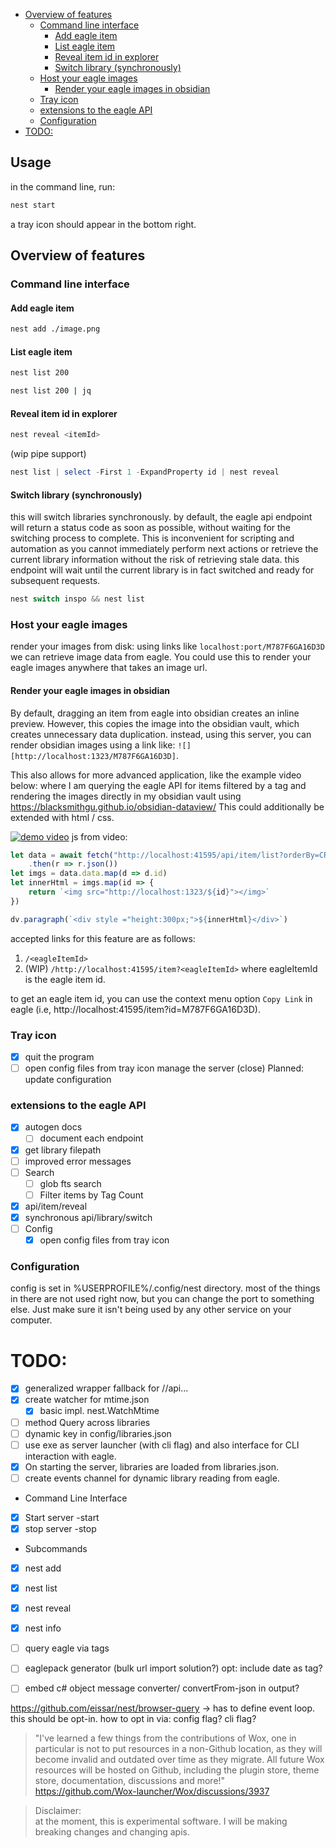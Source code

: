 <!--toc:start-->
- [Overview of features](#overview-of-features)
    - [Command line interface](#command-line-interface)
      - [Add eagle item](#add-eagle-item)
      - [List eagle item](#list-eagle-item)
      - [Reveal item id in explorer](#reveal-item-id-in-explorer)
      - [Switch library (synchronously)](#switch-library-synchronously)
    - [Host your eagle images](#host-your-eagle-images)
      - [Render your eagle images in obsidian](#render-your-eagle-images-in-obsidian)
    - [Tray icon](#tray-icon)
    - [extensions to the eagle API](#extensions-to-the-eagle-api)
    - [Configuration](#configuration)
- [TODO:](#todo)
<!--toc:end-->

## Usage
in the command line, run:
```bash
nest start
```
a tray icon should appear in the bottom right.

## Overview of features

### Command line interface

#### Add eagle item
```bash
nest add ./image.png
```

#### List eagle item
```bash
nest list 200
```

```bash
nest list 200 | jq
```

#### Reveal item id in explorer
```bash
nest reveal <itemId>
```


(wip pipe support)
```ps1
nest list | select -First 1 -ExpandProperty id | nest reveal
```

#### Switch library (synchronously)
this will switch libraries synchronously. by default, the eagle api
endpoint will return a status code as soon as possible, without waiting for
the switching process to complete. This is inconvenient for scripting and automation
as you cannot immediately perform next actions or retrieve the current library information
without the risk of retrieving stale data. this endpoint will wait until the current library
is in fact switched and ready for subsequent requests.

```ps1
nest switch inspo && nest list
```

### Host your eagle images
render your images from disk:
using links like `localhost:port/M787F6GA16D3D` we can retrieve image data from eagle.
You could use this to render your eagle images anywhere that takes an image url.
#### Render your eagle images in obsidian
By default, dragging an item from eagle into obsidian creates an inline preview. However, this copies the image into the obsidian vault, which
creates unnecessary data duplication. instead, using this server, you can render obsidian images using a link like:
`![][http://localhost:1323/M787F6GA16D3D]`.

This also allows for more advanced application, like the example video below:
where I am querying the eagle API for items filtered by a tag and rendering the images directly in my
obsidian vault using https://blacksmithgu.github.io/obsidian-dataview/ This could additionally be extended with
html / css.

[![demo video](http://img.youtube.com/vi/UfN2Ad-iLoE/0.jpg)](http://www.youtube.com/watch?v=UfN2Ad-iLoE "Obsidian dataview demo")
js from video:
```js
let data = await fetch("http://localhost:41595/api/item/list?orderBy=CREATEDATE&limit=10&tags=eagle-demo")
	.then(r => r.json())
let imgs = data.data.map(d => d.id)
let innerHtml = imgs.map(id => {
	return `<img src="http://localhost:1323/${id}"></img>`
})

dv.paragraph(`<div style ="height:300px;">${innerHtml}</div>`)
```

accepted links for this feature are as follows:
1. `/<eagleItemId>`
2. (WIP) `/http://localhost:41595/item?<eagleItemId>`
where eagleItemId is the eagle item id.

to get an eagle item id, you can use the context menu option `Copy Link`
in eagle (i.e, http://localhost:41595/item?id=M787F6GA16D3D).

### Tray icon
- [X] quit the program
- [ ] open config files from tray icon
manage the server (close)
Planned:
update configuration

### extensions to the eagle API
- [X] autogen docs
    - [ ] document each endpoint
- [X] get library filepath
- [ ] improved error messages
- [ ] Search
    - [ ] glob fts search
    - [ ] Filter items by Tag Count
- [X] api/item/reveal
- [X] synchronous api/library/switch
- [ ] Config
    - [X] open config files from tray icon

### Configuration
config is set in %USERPROFILE%/.config/nest directory.
most of the things in there are not used right now, but you can change the port to something else.
Just make sure it isn't being used by any other service on your computer.

# TODO:
- [X] generalized wrapper fallback for //api...
- [X] create watcher for mtime.json
    - [X] basic impl. nest.WatchMtime

- [ ] method Query across libraries
- [ ] dynamic key in config/libraries.json
- [ ] use exe as server launcher (with cli flag) and also interface for CLI interaction with eagle.
- [X] On starting the server, libraries are loaded from libraries.json.
- [ ] create events channel for dynamic library reading from eagle.

* Command Line Interface
- [X] Start server -start
- [X] stop server -stop
* Subcommands
- [X] nest add
- [X] nest list
- [X] nest reveal
- [X] nest info

- [ ] query eagle via tags
- [ ] eaglepack generator (bulk url import solution?)
    opt: include date as tag?

- [ ] embed c# object message converter/ convertFrom-json in output?

https://github.com/eissar/nest/browser-query -> has to define event loop. this should be opt-in.
how to opt in via: config flag? cli flag?

> "I've learned a few things from the contributions of Wox, one in particular is not to put resources in a non-Github location, as they will become invalid and outdated over time as they migrate. All future Wox resources will be hosted on Github, including the plugin store, theme store, documentation, discussions and more!" <https://github.com/Wox-launcher/Wox/discussions/3937>


> Disclaimer: <br>
> at the moment, this is experimental software. I will be making breaking changes and changing apis.

